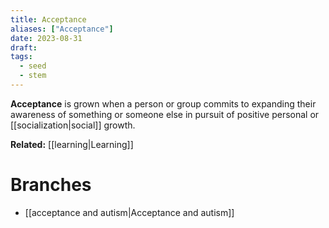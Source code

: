 ```yaml
---
title: Acceptance
aliases: ["Acceptance"]
date: 2023-08-31
draft:
tags:
  - seed
  - stem
---
```


**Acceptance** is grown when a person or group commits to expanding their awareness of something or someone else in pursuit of positive personal or [[socialization|social]] growth.

**Related:** [[learning|Learning]]

# Branches

- [[acceptance and autism|Acceptance and autism]]